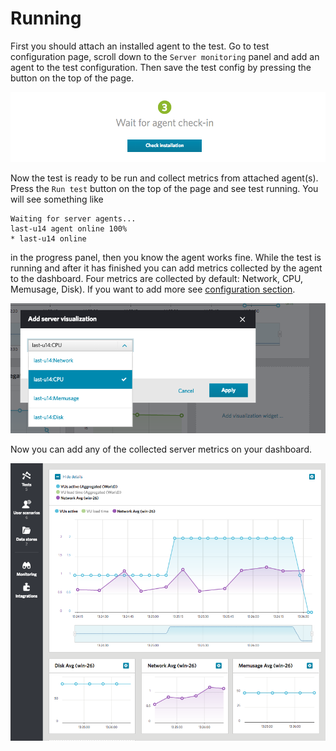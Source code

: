 Running
=======

First you should attach an installed agent to the test. Go to test configuration page, scroll down to the `Server monitoring` panel and add an agent to the test configuration. Then save the test config by pressing the button on the top of the page.

![alt tag](check_installation.png)

Now the test is ready to be run and collect metrics from attached agent(s). Press the `Run test` button on the top of the page and see test running. You will see something like

```
Waiting for server agents...
last-u14 agent online 100%
* last-u14 online
```

in the progress panel, then you know the agent works fine. While the test is running and after it has finished you can add metrics collected by the agent to the dashboard. Four metrics are collected by default: Network, CPU, Memusage, Disk). If you want to add more see [configuration section](2-CONFIGURE.md).

![alt tag](add_visualization.png)

Now you can add any of the collected server metrics on your dashboard.

![alt tag](intro.png)
